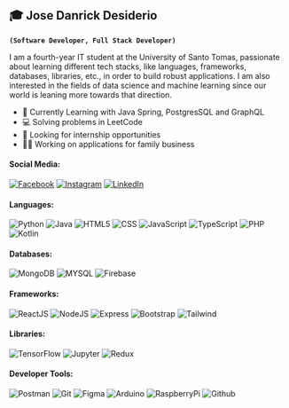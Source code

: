 ## 🎓 Jose Danrick Desiderio

**`(Software Developer, Full Stack Developer)`**

I am a fourth-year IT student at the University of Santo Tomas, passionate about learning different tech stacks, like languages, frameworks, databases, libraries, etc., in order to build robust applications. I am also interested in the fields of data science and machine learning since our world is leaning more towards that direction. 

- 📖 Currently Learning with Java Spring, PostgresSQL and GraphQL 
- 💻 Solving problems in LeetCode
- 🧐 Looking for internship opportunities
- 👨‍💻 Working on applications for family business 

#### Social Media:
[![Facebook](https://img.shields.io/badge/Facebook-%230077B5.svg?style=for-the-badge&logo=facebook&logoColor=white)](https://www.facebook.com/josedanrick)
[![Instagram](https://img.shields.io/badge/Instagram-FF0069.svg?style=for-the-badge&logo=instagram&logoColor=white)](https://www.instagram.com/josedanrick/)
[![LinkedIn](https://img.shields.io/badge/LinkedIn-0866FF.svg?style=for-the-badge&logo=linkedin&logoColor=white)](https://www.linkedin.com/in/jose-danrick-desiderio/)

#### Languages:
![Python](https://img.shields.io/badge/python-%233776AB.svg?style=for-the-badge&logo=python&logoColor=white) 
![Java](https://img.shields.io/badge/java-%23ED8B00.svg?style=for-the-badge&logo=java&logoColor=white) 
![HTML5](https://img.shields.io/badge/html5-%23E34F26.svg?style=for-the-badge&logo=html5&logoColor=white) 
![CSS](https://img.shields.io/badge/css-%231572B6.svg?style=for-the-badge&logo=css3&logoColor=white) 
![JavaScript](https://img.shields.io/badge/javascript-%23323330.svg?style=for-the-badge&logo=javascript&logoColor=%23F7DF1E) 
![TypeScript](https://img.shields.io/badge/typescript-3178C6.svg?style=for-the-badge&logo=typescript&logoColor=white) 
![PHP](https://img.shields.io/badge/php-777BB4.svg?style=for-the-badge&logo=php&logoColor=white)
![Kotlin](https://img.shields.io/badge/kotlin-7F52FF.svg?style=for-the-badge&logo=kotlin&logoColor=white)

#### Databases:
![MongoDB](https://img.shields.io/badge/mongodb-%47A248.svg?style=for-the-badge&logo=mongodb&logoColor=white) 
![MYSQL](https://img.shields.io/badge/mysql-4479A1.svg?style=for-the-badge&logo=mysql&logoColor=white) 
![Firebase](https://img.shields.io/badge/firebase-DD2C00.svg?style=for-the-badge&logo=firebase)

#### Frameworks:
![ReactJS](https://img.shields.io/badge/react-%2320232a.svg?style=for-the-badge&logo=react&logoColor=%2361DAFB) 
![NodeJS](https://img.shields.io/badge/node.js-6DA55F?style=for-the-badge&logo=node.js&logoColor=white) 
![Express](https://img.shields.io/badge/express-000000?style=for-the-badge&logo=express&logoColor=white) 
![Bootstrap](https://img.shields.io/badge/bootstrap-7952B3?style=for-the-badge&logo=bootstrap&logoColor=white) 
![Tailwind](https://img.shields.io/badge/tailwind-06B6D4?style=for-the-badge&logo=tailwindCSS&logoColor=white) 

#### Libraries:
![TensorFlow](https://img.shields.io/badge/tensorflow-FF6F00?style=for-the-badge&logo=tensorflow&logoColor=white)
![Jupyter](https://img.shields.io/badge/jupyter-F37626?style=for-the-badge&logo=jupyter&logoColor=white)
![Redux](https://img.shields.io/badge/redux-764ABC?style=for-the-badge&logo=redux&logoColor=white)

#### Developer Tools:
![Postman](https://img.shields.io/badge/Postman-FF6C37?style=for-the-badge&logo=postman&logoColor=white) 
![Git](https://img.shields.io/badge/git-%23F05033.svg?style=for-the-badge&logo=git&logoColor=white)
![Figma](https://img.shields.io/badge/figma-F24E1E.svg?style=for-the-badge&logo=figma&logoColor=white)
![Arduino](https://img.shields.io/badge/arduino-00878F.svg?style=for-the-badge&logo=arduino&logoColor=white)
![RaspberryPi](https://img.shields.io/badge/raspberry_pi-A22846.svg?style=for-the-badge&logo=raspberrypi&logoColor=white)
![Github](https://img.shields.io/badge/github-181717.svg?style=for-the-badge&logo=github&logoColor=white)




